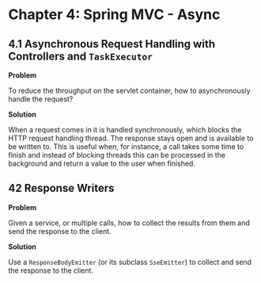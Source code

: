 # Chapter 4: Spring MVC - Async

## 4.1 Asynchronous Request Handling with Controllers and `TaskExecutor`

**Problem**

To reduce the throughput on the servlet container, how to asynchronously handle the request?

**Solution**

When a request comes in it is handled synchronously, which blocks the HTTP request handling thread. The response stays open and is available to be written to. This is useful when, for instance, a call takes some time to finish and instead of blocking threads this can be processed in the background and return a value to the user when finished.

## 42 Response Writers

**Problem**

Given a service, or multiple calls, how to collect the results from them and send the response to the client.

**Solution**

Use a `ResponseBodyEmitter` (or its subclass `SseEmitter`) to collect and send the response to the client.
